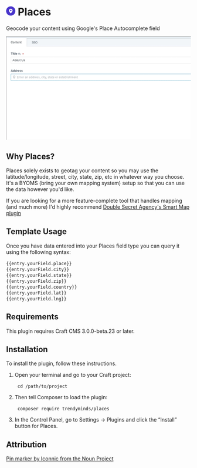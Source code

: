 # <img src="src/icon.svg" width="25" alt="Places icon"> Places

Geocode your content using Google's Place Autocomplete field

![Screenshot](resources/img/demo-loop.gif)

## Why Places?

Places solely exists to geotag your content so you may use the latitude/longitude, street, city, state, zip, etc in whatever way you choose. It's a BYOMS (bring your own mapping system) setup so that you can use the data however you'd like.

If you are looking for a more feature-complete tool that handles mapping (and much more) I'd highly recommend [Double Secret Agency's Smart Map plugin](http://plugins.craftcms.com/smart-map)

## Template Usage
Once you have data entered into your Places field type you can query it using the following syntax:

```twig
{{entry.yourField.place}}
{{entry.yourField.city}}
{{entry.yourField.state}}
{{entry.yourField.zip}}
{{entry.yourField.country}}
{{entry.yourField.lat}}
{{entry.yourField.lng}}
```

## Requirements

This plugin requires Craft CMS 3.0.0-beta.23 or later.

## Installation

To install the plugin, follow these instructions.

1. Open your terminal and go to your Craft project:

        cd /path/to/project

2. Then tell Composer to load the plugin:

        composer require trendyminds/places

3. In the Control Panel, go to Settings → Plugins and click the “Install” button for Places.

## Attribution
[Pin marker by Iconnic from the Noun Project](https://thenounproject.com/search/?q=pin&i=2207989)
